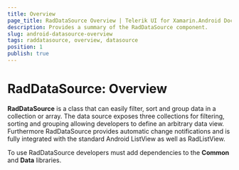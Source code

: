 ```yaml
---
title: Overview
page_title: RadDataSource Overview | Telerik UI for Xamarin.Android Documentation
description: Provides a summary of the RadDataSource component.
slug: android-datasource-overview
tags: raddatasource, overview, datasource
position: 1
publish: true
---
```


# RadDataSource: Overview

**RadDataSource** is a class that can easily filter, sort and group data in a collection or array. The data source exposes three collections for filtering, sorting and grouping allowing developers to define
an arbitrary data view. Furthermore RadDataSource provides automatic change notifications and is fully integrated with the standard Android ListView as well as RadListView.

To use RadDataSource developers must add dependencies to the **Common** and **Data** libraries.

